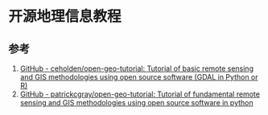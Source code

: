 # 开源地理信息教程



## 参考

1. [GitHub - ceholden/open-geo-tutorial: Tutorial of basic remote sensing and GIS methodologies using open source software (GDAL in Python or R)](https://github.com/ceholden/open-geo-tutorial)
2. [GitHub - patrickcgray/open-geo-tutorial: Tutorial of fundamental remote sensing and GIS methodologies using open source software in python](https://github.com/patrickcgray/open-geo-tutorial)



